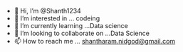 - 👋 Hi, I’m @Shanth1234
- 👀 I’m interested in ... codeing
- 🌱 I’m currently learning ...Data science
- 💞️ I’m looking to collaborate on ...Data Science 
- 📫 How to reach me ... shantharam.nidgod@gmail.com

<!---
Shanth1234/Shanth1234 is a ✨ special ✨ repository because its `README.md` (this file) appears on your GitHub profile.
You can click the Preview link to take a look at your changes.
--->
